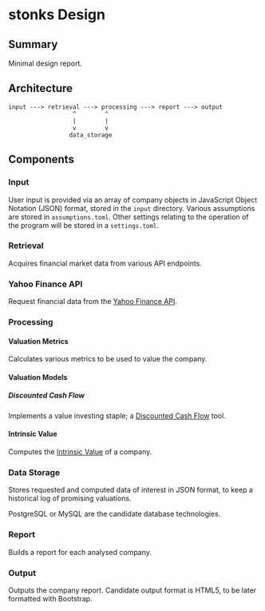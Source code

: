 # stonks Design

## Summary

Minimal design report.

## Architecture

    input ---> retrieval ---> processing ---> report ---> output
                      ^        ^
                      |        | 
                      v        v
                     data_storage

## Components

### Input

User input is provided via an array of company objects in JavaScript Object Notation (JSON) format, stored in the `input` directory. Various assumptions are stored in `assumptions.toml`. Other settings relating to the operation of the program will be stored in a `settings.toml`.

### Retrieval

Acquires financial market data from various API endpoints.

### Yahoo Finance API

Request financial data from the [Yahoo Finance API](https://rapidapi.com/sparior/api/yahoo-finance15).

### Processing

#### Valuation Metrics

Calculates various metrics to be used to value the company.

#### Valuation Models

##### Discounted Cash Flow

Implements a value investing staple; a [Discounted Cash Flow](https://www.investopedia.com/terms/d/dcf.asp) tool.

#### Intrinsic Value

Computes the [Intrinsic Value](https://www.investopedia.com/terms/i/intrinsicvalue.asp) of a company.

### Data Storage

Stores requested and computed data of interest in JSON format, to keep a historical log of promising valuations.

PostgreSQL or MySQL are the candidate database technologies.

### Report

Builds a report for each analysed company.

### Output

Outputs the company report. Candidate output format is HTML5, to be later formatted with Bootstrap.
